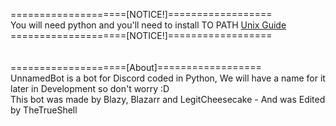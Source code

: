 ====================[NOTICE!]==================
<br>
You will need python and you'll need to install TO PATH
[Unix Guide](https://github.com/BlazyDoesDev/UnnamedBot/wiki/How-to-install-python-%5BUnix%5D)
<br>
====================[NOTICE!]==================
<br>
<br>
<br>
====================[About]==================
<br>
UnnamedBot is a bot for Discord coded in Python, We will have a name for it later in Development so don't worry :D
<br>
This bot was made by Blazy, Blazarr and LegitCheesecake - And was Edited by TheTrueShell
<br>
